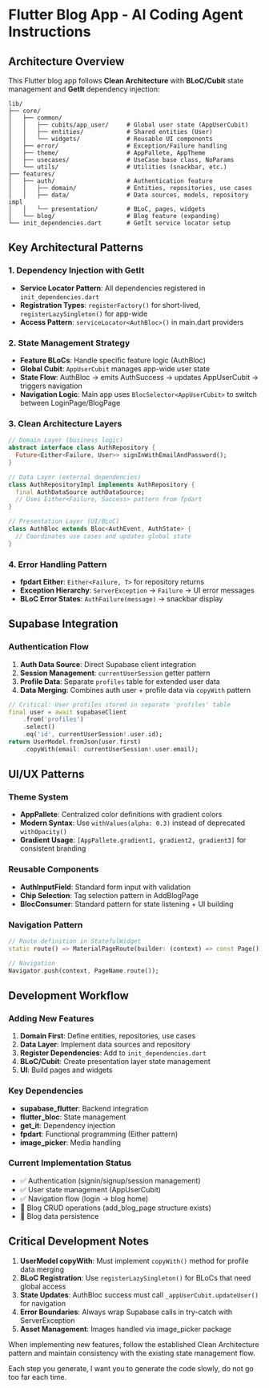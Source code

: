 # Flutter Blog App - AI Coding Agent Instructions

## Architecture Overview

This Flutter blog app follows **Clean Architecture** with **BLoC/Cubit** state management and **GetIt** dependency injection:

```
lib/
├── core/
│   ├── common/
│   │   ├── cubits/app_user/     # Global user state (AppUserCubit)
│   │   ├── entities/            # Shared entities (User)
│   │   └── widgets/             # Reusable UI components
│   ├── error/                   # Exception/Failure handling
│   ├── theme/                   # AppPallete, AppTheme
│   ├── usecases/                # UseCase base class, NoParams
│   └── utils/                   # Utilities (snackbar, etc.)
├── features/
│   ├── auth/                    # Authentication feature
│   │   ├── domain/              # Entities, repositories, use cases
│   │   ├── data/                # Data sources, models, repository impl
│   │   └── presentation/        # BLoC, pages, widgets
│   └── blog/                    # Blog feature (expanding)
└── init_dependencies.dart       # GetIt service locator setup
```

## Key Architectural Patterns

### 1. Dependency Injection with GetIt

- **Service Locator Pattern**: All dependencies registered in `init_dependencies.dart`
- **Registration Types**: `registerFactory()` for short-lived, `registerLazySingleton()` for app-wide
- **Access Pattern**: `serviceLocator<AuthBloc>()` in main.dart providers

### 2. State Management Strategy

- **Feature BLoCs**: Handle specific feature logic (AuthBloc)
- **Global Cubit**: `AppUserCubit` manages app-wide user state
- **State Flow**: AuthBloc → emits AuthSuccess → updates AppUserCubit → triggers navigation
- **Navigation Logic**: Main app uses `BlocSelector<AppUserCubit>` to switch between LoginPage/BlogPage

### 3. Clean Architecture Layers

```dart
// Domain Layer (business logic)
abstract interface class AuthRepository {
  Future<Either<Failure, User>> signInWithEmailAndPassword();
}

// Data Layer (external dependencies)
class AuthRepositoryImpl implements AuthRepository {
  final AuthDataSource authDataSource;
  // Uses Either<Failure, Success> pattern from fpdart
}

// Presentation Layer (UI/BLoC)
class AuthBloc extends Bloc<AuthEvent, AuthState> {
  // Coordinates use cases and updates global state
}
```

### 4. Error Handling Pattern

- **fpdart Either**: `Either<Failure, T>` for repository returns
- **Exception Hierarchy**: `ServerException` → `Failure` → UI error messages
- **BLoC Error States**: `AuthFailure(message)` → snackbar display

## Supabase Integration

### Authentication Flow

1. **Auth Data Source**: Direct Supabase client integration
2. **Session Management**: `currentUserSession` getter pattern
3. **Profile Data**: Separate `profiles` table for extended user data
4. **Data Merging**: Combines auth user + profile data via `copyWith` pattern

```dart
// Critical: User profiles stored in separate 'profiles' table
final user = await supabaseClient
    .from('profiles')
    .select()
    .eq('id', currentUserSession!.user.id);
return UserModel.fromJson(user.first)
    .copyWith(email: currentUserSession!.user.email);
```

## UI/UX Patterns

### Theme System

- **AppPallete**: Centralized color definitions with gradient colors
- **Modern Syntax**: Use `withValues(alpha: 0.3)` instead of deprecated `withOpacity()`
- **Gradient Usage**: `[AppPallete.gradient1, gradient2, gradient3]` for consistent branding

### Reusable Components

- **AuthInputField**: Standard form input with validation
- **Chip Selection**: Tag selection pattern in AddBlogPage
- **BlocConsumer**: Standard pattern for state listening + UI building

### Navigation Pattern

```dart
// Route definition in StatefulWidget
static route() => MaterialPageRoute(builder: (context) => const Page());

// Navigation
Navigator.push(context, PageName.route());
```

## Development Workflow

### Adding New Features

1. **Domain First**: Define entities, repositories, use cases
2. **Data Layer**: Implement data sources and repository
3. **Register Dependencies**: Add to `init_dependencies.dart`
4. **BLoC/Cubit**: Create presentation layer state management
5. **UI**: Build pages and widgets

### Key Dependencies

- **supabase_flutter**: Backend integration
- **flutter_bloc**: State management
- **get_it**: Dependency injection
- **fpdart**: Functional programming (Either pattern)
- **image_picker**: Media handling

### Current Implementation Status

- ✅ Authentication (signin/signup/session management)
- ✅ User state management (AppUserCubit)
- ✅ Navigation flow (login → blog home)
- 🚧 Blog CRUD operations (add_blog_page structure exists)
- 🚧 Blog data persistence

## Critical Development Notes

1. **UserModel copyWith**: Must implement `copyWith()` method for profile data merging
2. **BLoC Registration**: Use `registerLazySingleton()` for BLoCs that need global access
3. **State Updates**: AuthBloc success must call `_appUserCubit.updateUser()` for navigation
4. **Error Boundaries**: Always wrap Supabase calls in try-catch with ServerException
5. **Asset Management**: Images handled via image_picker package

When implementing new features, follow the established Clean Architecture pattern and maintain consistency with the existing state management flow.

Each step you generate, I want you to generate the code slowly, do not go too far each time.
